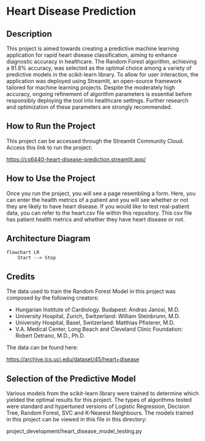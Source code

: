# Heart Disease Prediction


## Description
This project is aimed towards creating a predictive machine learning application for rapid heart disease classification, aiming to enhance diagnostic accuracy in healthcare. The Random Forest algorithm, achieving a 91.8% accuracy, was selected as the optimal choice among a variety of predictive models in the scikit-learn library. To allow for user interaction, the application was deployed using Streamlit, an open-source framework tailored for machine learning projects. Despite the moderately high accuracy, ongoing refinement of algorithm parameters is essential before responsibly deploying the tool into healthcare settings. Further research and optimization of these parameters are strongly recommended.


## How to Run the Project
This project can be accessed through the Streamlit Community Cloud. Access this link to run the project:

https://cs6440-heart-disease-prediction.streamlit.app/


## How to Use the Project
Once you run the project, you will see a page resembling a form. Here, you can enter the health metrics of a patient and you will see whether or not they are likely to have heart disease. If you would like to test real-patient data, you can refer to the heart.csv file within this repository. This csv file has patient health metrics and whether they have heart disease or not.


## Architecture Diagram
```mermaid
flowchart LR
    Start --> Stop
```




## Credits
The data used to train the Random Forest Model in this project was composed by the following creators:
* Hungarian Institute of Cardiology. Budapest: Andras Janosi, M.D.
* University Hospital, Zurich, Switzerland: William Steinbrunn, M.D.
* University Hospital, Basel, Switzerland: Matthias Pfisterer, M.D.
* V.A. Medical Center, Long Beach and Cleveland Clinic Foundation: Robert Detrano, M.D., Ph.D.

The data can be found here:

https://archive.ics.uci.edu/dataset/45/heart+disease


## Selection of the Predictive Model
Various models from the scikit-learn library were trained to determine which yielded the optimal results for this project. The types of algorithms tested were standard and hypertuned versions of Logistic Regression, Decision Tree, Random Forest, SVC and K-Nearest Neighbours. The models trained in this project can be viewed in this file in this directory:

project_development/heart_disease_model_testing.py

